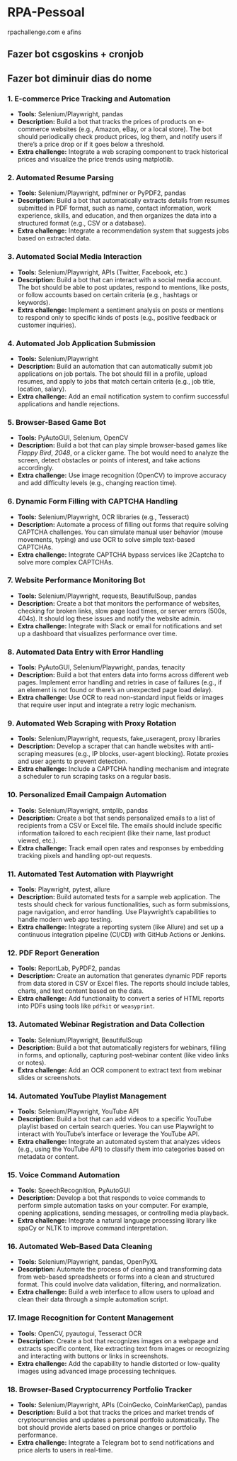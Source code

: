 # RPA-Pessoal
rpachallenge.com e afins

## Fazer bot csgoskins + cronjob
## Fazer bot diminuir dias do nome

### 1. **E-commerce Price Tracking and Automation**

* **Tools:** Selenium/Playwright, pandas
* **Description:** Build a bot that tracks the prices of products on e-commerce websites (e.g., Amazon, eBay, or a local store). The bot should periodically check product prices, log them, and notify users if there’s a price drop or if it goes below a threshold.
* **Extra challenge:** Integrate a web scraping component to track historical prices and visualize the price trends using matplotlib.

### 2. **Automated Resume Parsing**

* **Tools:** Selenium/Playwright, pdfminer or PyPDF2, pandas
* **Description:** Build a bot that automatically extracts details from resumes submitted in PDF format, such as name, contact information, work experience, skills, and education, and then organizes the data into a structured format (e.g., CSV or a database).
* **Extra challenge:** Integrate a recommendation system that suggests jobs based on extracted data.

### 3. **Automated Social Media Interaction**

* **Tools:** Selenium/Playwright, APIs (Twitter, Facebook, etc.)
* **Description:** Build a bot that can interact with a social media account. The bot should be able to post updates, respond to mentions, like posts, or follow accounts based on certain criteria (e.g., hashtags or keywords).
* **Extra challenge:** Implement a sentiment analysis on posts or mentions to respond only to specific kinds of posts (e.g., positive feedback or customer inquiries).

### 4. **Automated Job Application Submission**

* **Tools:** Selenium/Playwright
* **Description:** Build an automation that can automatically submit job applications on job portals. The bot should fill in a profile, upload resumes, and apply to jobs that match certain criteria (e.g., job title, location, salary).
* **Extra challenge:** Add an email notification system to confirm successful applications and handle rejections.

### 5. **Browser-Based Game Bot**

* **Tools:** PyAutoGUI, Selenium, OpenCV
* **Description:** Build a bot that can play simple browser-based games like *Flappy Bird*, *2048*, or a clicker game. The bot would need to analyze the screen, detect obstacles or points of interest, and take actions accordingly.
* **Extra challenge:** Use image recognition (OpenCV) to improve accuracy and add difficulty levels (e.g., changing reaction time).

### 6. **Dynamic Form Filling with CAPTCHA Handling**

* **Tools:** Selenium/Playwright, OCR libraries (e.g., Tesseract)
* **Description:** Automate a process of filling out forms that require solving CAPTCHA challenges. You can simulate manual user behavior (mouse movements, typing) and use OCR to solve simple text-based CAPTCHAs.
* **Extra challenge:** Integrate CAPTCHA bypass services like 2Captcha to solve more complex CAPTCHAs.

### 7. **Website Performance Monitoring Bot**

* **Tools:** Selenium/Playwright, requests, BeautifulSoup, pandas
* **Description:** Create a bot that monitors the performance of websites, checking for broken links, slow page load times, or server errors (500s, 404s). It should log these issues and notify the website admin.
* **Extra challenge:** Integrate with Slack or email for notifications and set up a dashboard that visualizes performance over time.

### 8. **Automated Data Entry with Error Handling**

* **Tools:** PyAutoGUI, Selenium/Playwright, pandas, tenacity
* **Description:** Build a bot that enters data into forms across different web pages. Implement error handling and retries in case of failures (e.g., if an element is not found or there’s an unexpected page load delay).
* **Extra challenge:** Use OCR to read non-standard input fields or images that require user input and integrate a retry logic mechanism.

### 9. **Automated Web Scraping with Proxy Rotation**

* **Tools:** Selenium/Playwright, requests, fake\_useragent, proxy libraries
* **Description:** Develop a scraper that can handle websites with anti-scraping measures (e.g., IP blocks, user-agent blocking). Rotate proxies and user agents to prevent detection.
* **Extra challenge:** Include a CAPTCHA handling mechanism and integrate a scheduler to run scraping tasks on a regular basis.

### 10. **Personalized Email Campaign Automation**

* **Tools:** Selenium/Playwright, smtplib, pandas
* **Description:** Create a bot that sends personalized emails to a list of recipients from a CSV or Excel file. The emails should include specific information tailored to each recipient (like their name, last product viewed, etc.).
* **Extra challenge:** Track email open rates and responses by embedding tracking pixels and handling opt-out requests.

### 11. **Automated Test Automation with Playwright**

* **Tools:** Playwright, pytest, allure
* **Description:** Build automated tests for a sample web application. The tests should check for various functionalities, such as form submissions, page navigation, and error handling. Use Playwright’s capabilities to handle modern web app testing.
* **Extra challenge:** Integrate a reporting system (like Allure) and set up a continuous integration pipeline (CI/CD) with GitHub Actions or Jenkins.

### 12. **PDF Report Generation**

* **Tools:** ReportLab, PyPDF2, pandas
* **Description:** Create an automation that generates dynamic PDF reports from data stored in CSV or Excel files. The reports should include tables, charts, and text content based on the data.
* **Extra challenge:** Add functionality to convert a series of HTML reports into PDFs using tools like `pdfkit` or `weasyprint`.

### 13. **Automated Webinar Registration and Data Collection**

* **Tools:** Selenium/Playwright, BeautifulSoup
* **Description:** Build a bot that automatically registers for webinars, filling in forms, and optionally, capturing post-webinar content (like video links or notes).
* **Extra challenge:** Add an OCR component to extract text from webinar slides or screenshots.

### 14. **Automated YouTube Playlist Management**

* **Tools:** Selenium/Playwright, YouTube API
* **Description:** Build a bot that can add videos to a specific YouTube playlist based on certain search queries. You can use Playwright to interact with YouTube’s interface or leverage the YouTube API.
* **Extra challenge:** Integrate an automated system that analyzes videos (e.g., using the YouTube API) to classify them into categories based on metadata or content.

### 15. **Voice Command Automation**

* **Tools:** SpeechRecognition, PyAutoGUI
* **Description:** Develop a bot that responds to voice commands to perform simple automation tasks on your computer. For example, opening applications, sending messages, or controlling media playback.
* **Extra challenge:** Integrate a natural language processing library like spaCy or NLTK to improve command interpretation.

### 16. **Automated Web-Based Data Cleaning**

* **Tools:** Selenium/Playwright, pandas, OpenPyXL
* **Description:** Automate the process of cleaning and transforming data from web-based spreadsheets or forms into a clean and structured format. This could involve data validation, filtering, and normalization.
* **Extra challenge:** Build a web interface to allow users to upload and clean their data through a simple automation script.

### 17. **Image Recognition for Content Management**

* **Tools:** OpenCV, pyautogui, Tesseract OCR
* **Description:** Create a bot that recognizes images on a webpage and extracts specific content, like extracting text from images or recognizing and interacting with buttons or links in screenshots.
* **Extra challenge:** Add the capability to handle distorted or low-quality images using advanced image processing techniques.

### 18. **Browser-Based Cryptocurrency Portfolio Tracker**

* **Tools:** Selenium/Playwright, APIs (CoinGecko, CoinMarketCap), pandas
* **Description:** Build a bot that tracks the prices and market trends of cryptocurrencies and updates a personal portfolio automatically. The bot should provide alerts based on price changes or portfolio performance.
* **Extra challenge:** Integrate a Telegram bot to send notifications and price alerts to users in real-time.
